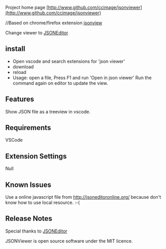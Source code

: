 Project home page [http://www.github.com/ccimage/jsonviewer](http://www.github.com/ccimage/jsonviewer)

//Based on chrome/firefox extension [jsonview](https://github.com/bhollis/jsonview)

Change viewer to [JSONEditor](https://github.com/josdejong/jsoneditor)


## install
- Open vscode and search extensions for 'json viewer'  
- download
- reload
- Usage:  open a file,  Press F1 and run 'Open in json viewer'
  Run the command again on editor to update the view.
## Features

Show JSON file as a treeview in vscode. 


## Requirements

VSCode

## Extension Settings

Null

## Known Issues
Use a online javascript file from http://jsoneditoronline.org/ because don't know how to use local resource. :-(


## Release Notes
Special thanks to [JSONEditor](https://github.com/josdejong/jsoneditor)

JSONViewer is open source software under the MIT licence.